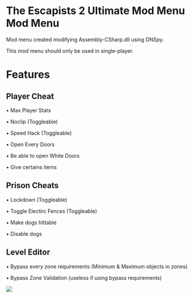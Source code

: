 # The Escapists 2 Ultimate Mod Menu Mod Menu

Mod menu created modifying Assembly-CSharp.dll using DNSpy.

This mod menu should only be used in single-player.

# Features

## Player Cheat

• Max Player Stats

• Noclip (Toggleable)

• Speed Hack (Toggleable)

• Open Every Doors

• Be able to open White Doors 

• Give certains items

## Prison Cheats

• Lockdown (Toggleable)

• Toggle Electirc Fences (Toggleable)

• Make dogs hittable

• Disable dogs

## Level Editor 

• Bypass every zone requirements (Minimum & Maximum objects in zones)

• Bypass Zone Validation (useless if using bypass requirements)

![](https://media.discordapp.net/attachments/1123000484437958697/1131781481782591580/image.png)
